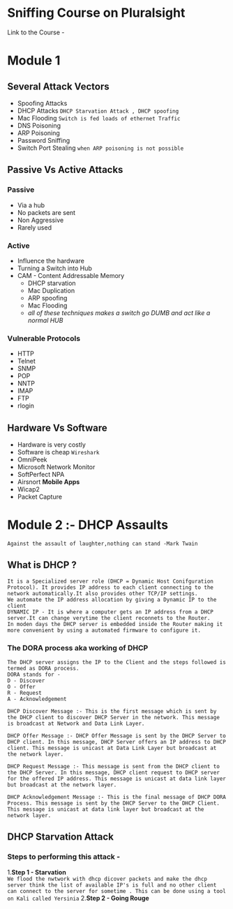 # Sniffing Course on Pluralsight 
Link to the Course - 

# Module 1
## Several Attack Vectors

* Spoofing Attacks
* DHCP Attacks ```DHCP Starvation Attack , DHCP spoofing```
* Mac Flooding ```Switch is fed loads of ethernet Traffic```
* DNS Poisoning
* ARP Poisoning
* Password Sniffing
* Switch Port Stealing ``` when ARP poisoning is not possible ```


## Passive Vs Active Attacks

### Passive 
* Via a hub
* No packets are sent 
* Non Aggressive 
* Rarely used

### Active
* Influence the hardware
* Turning a Switch into Hub
* CAM - Content Addressable Memory
	* DHCP starvation
	* Mac Duplication
	* ARP spoofing
	* Mac Flooding 
	* *all of these techniques makes a switch go DUMB and act like  a normal HUB*

### Vulnerable Protocols

* HTTP 
* Telnet
* SNMP
* POP
* NNTP
* IMAP
* FTP
* rlogin

## Hardware Vs Software

* Hardware is very costly 
* Software is cheap ```Wireshark```
* OmniPeek
* Microsoft Network Monitor
* SoftPerfect NPA
* Airsnort
**Mobile Apps**
* Wicap2
* Packet Capture                                   


# Module 2 :- DHCP Assaults

```Against the assault of laughter,nothing can stand -Mark Twain ```

## What is DHCP ?

```
It is a Specialized server role (DHCP = Dynamic Host Conifguration Protocol). It provides IP address to each client connecting to the network automatically.It also provides other TCP/IP settings.
We automate the IP address allocation by giving a Dynamic IP to the client
DYNAMIC IP - It is where a computer gets an IP address from a DHCP server.It can change verytime the client reconnets to the Router.
In moden days the DHCP server is embedded inside the Router making it more convenient by using a automated firmware to configure it.
```
### The DORA process aka working of DHCP
```
The DHCP server assigns the IP to the Client and the steps followed is termed as DORA process.
DORA stands for -
D - Discover 
O - Offer
R - Request
A - Acknowledgement

DHCP Discover Message :- This is the first message which is sent by the DHCP client to discover DHCP Server in the network. This message is broadcast at Network and Data Link Layer.

DHCP Offer Message :- DHCP Offer Message is sent by the DHCP Server to DHCP client. In this message, DHCP Server offers an IP address to DHCP client. This message is unicast at Data Link Layer but broadcast at the network layer.

DHCP Request Message :- This message is sent from the DHCP client to the DHCP Server. In this message, DHCP client request to DHCP server for the offered IP address. This message is unicast at data link layer but broadcast at the network layer.

DHCP Acknowledgement Message :- This is the final message of DHCP DORA Process. This message is sent by the DHCP Server to the DHCP Client. This message is unicast at data link layer but broadcast at the network layer.
```

## DHCP Starvation Attack 

### Steps to performing this attack - 
1.**Step 1 - Starvation**  
```We flood the nwtwork with dhcp dicover packets and make the dhcp server think the list of available IP's is full and no other client can connect to the server for sometime . This can be done using a tool on Kali called Yersinia```
2.**Step 2 - Going Rouge**
```
